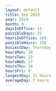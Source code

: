 ```yaml
---
layout: default
title: Sep 2019
year: 2019
month: 9
daysInOffice: 13
possibleDays: 21
hoursInOffice: 104
possibleHours: 158
busiestDay: Thursday
hoursMon: 30
hoursTue: 23
hoursWed: 17
hoursThu: 34
hoursFri: 0
longestDay: 11 hours
averageDay: 7 hours
---
```

